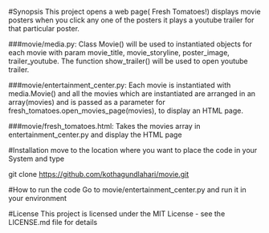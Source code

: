 #Synopsis
This project opens a web page( Fresh Tomatoes!) displays movie posters when you click any one of the posters it plays a
youtube trailer for that particular poster.

###movie/media.py:
Class Movie() will be used to instantiated objects for each movie with param movie_title, movie_storyline, poster_image, trailer_youtube. The function show_trailer() will be used to open youtube trailer.


###movie/entertainment_center.py:
Each movie is instantiated with media.Movie() and all the movies which are instantiated are arranged in an array(movies) and is passed as a parameter for fresh_tomatoes.open_movies_page(movies), to display an HTML page.

###movie/fresh_tomatoes.html:
Takes the movies array in entertainment_center.py and display the HTML page

#Installation
move to the location where you want to place the code in your System and type

git clone https://github.com/kothagundlahari/movie.git

#How to run the code
Go to movie/entertainment_center.py and run it in your environment


#License
This project is licensed under the MIT License - see the LICENSE.md file for details
